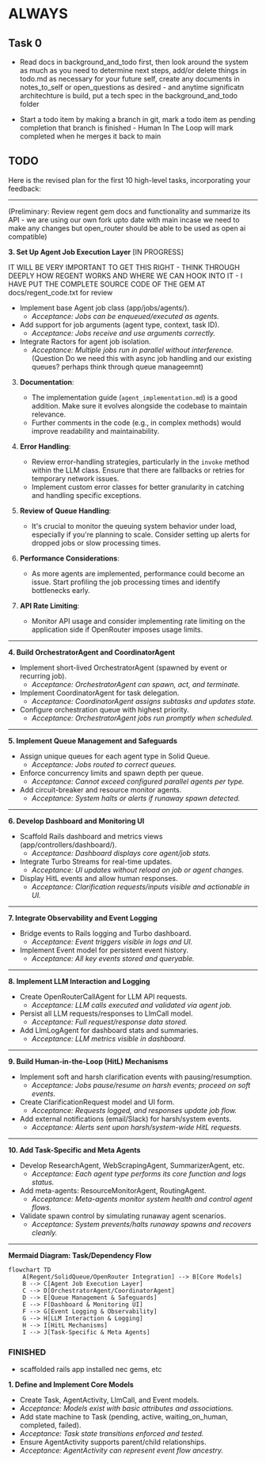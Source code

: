 # ALWAYS

## Task 0

- Read docs in background_and_todo first, then look around the system as much as you need to determine next steps, add/or delete things in todo.md as necessary for your future self, create any documents in notes_to_self or open_questions as desired - and anytime significatn architechture is build, put a tech spec in the background_and_todo folder

- Start a todo item by making a branch in git, mark a todo item as pending completion that branch is finished - Human In The Loop will mark completed when he merges it back to main

## TODO

Here is the revised plan for the first 10 high-level tasks, incorporating your feedback:

---

(Preliminary: Review regent gem docs and functionality and summarize its API - we are using our own fork upto date with main incase we need to make any changes but open_router should
be able to be used as open ai compatible)



**3. Set Up Agent Job Execution Layer** [IN PROGRESS]

IT WILL BE VERY IMPORTANT TO GET THIS RIGHT - THINK THROUGH DEEPLY HOW REGENT WORKS AND WHERE WE CAN HOOK INTO IT - I HAVE PUT THE COMPLETE SOURCE CODE OF THE GEM AT docs/regent_code.txt for review

  - Implement base Agent job class (app/jobs/agents/).
    - _Acceptance: Jobs can be enqueued/executed as agents._
  - Add support for job arguments (agent type, context, task ID).
    - _Acceptance: Jobs receive and use arguments correctly._
  - Integrate Ractors for agent job isolation.
    - _Acceptance: Multiple jobs run in parallel without interference._(Question Do we need this with async job handling and our existing queues? perhaps think through queue manageemnt)

3. **Documentation**:
   - The implementation guide (`agent_implementation.md`) is a good addition. Make sure it evolves alongside the codebase to maintain relevance.
   - Further comments in the code (e.g., in complex methods) would improve readability and maintainability.

4. **Error Handling**:
   - Review error-handling strategies, particularly in the `invoke` method within the LLM class. Ensure that there are fallbacks or retries for temporary network issues.
   - Implement custom error classes for better granularity in catching and handling specific exceptions.

5. **Review of Queue Handling**:
   - It's crucial to monitor the queuing system behavior under load, especially if you're planning to scale. Consider setting up alerts for dropped jobs or slow processing times.

6. **Performance Considerations**:
   - As more agents are implemented, performance could become an issue. Start profiling the job processing times and identify bottlenecks early.

7. **API Rate Limiting**:
   - Monitor API usage and consider implementing rate limiting on the application side if OpenRouter imposes usage limits.


---

**4. Build OrchestratorAgent and CoordinatorAgent**
  - Implement short-lived OrchestratorAgent (spawned by event or recurring job).
    - _Acceptance: OrchestratorAgent can spawn, act, and terminate._
  - Implement CoordinatorAgent for task delegation.
    - _Acceptance: CoordinatorAgent assigns subtasks and updates state._
  - Configure orchestration queue with highest priority.
    - _Acceptance: OrchestratorAgent jobs run promptly when scheduled._

---

**5. Implement Queue Management and Safeguards**
  - Assign unique queues for each agent type in Solid Queue.
    - _Acceptance: Jobs routed to correct queues._
  - Enforce concurrency limits and spawn depth per queue.
    - _Acceptance: Cannot exceed configured parallel agents per type._
  - Add circuit-breaker and resource monitor agents.
    - _Acceptance: System halts or alerts if runaway spawn detected._

---

**6. Develop Dashboard and Monitoring UI**
  - Scaffold Rails dashboard and metrics views (app/controllers/dashboard/).
    - _Acceptance: Dashboard displays core agent/job stats._
  - Integrate Turbo Streams for real-time updates.
    - _Acceptance: UI updates without reload on job or agent changes._
  - Display HitL events and allow human responses.
    - _Acceptance: Clarification requests/inputs visible and actionable in UI._

---

**7. Integrate Observability and Event Logging**
  - Bridge events to Rails logging and Turbo dashboard.
    - _Acceptance: Event triggers visible in logs and UI._
  - Implement Event model for persistent event history.
    - _Acceptance: All key events stored and queryable._

---

**8. Implement LLM Interaction and Logging**
  - Create OpenRouterCallAgent for LLM API requests.
    - _Acceptance: LLM calls executed and validated via agent job._
  - Persist all LLM requests/responses to LlmCall model.
    - _Acceptance: Full request/response data stored._
  - Add LlmLogAgent for dashboard stats and summaries.
    - _Acceptance: LLM metrics visible in dashboard._

---

**9. Build Human-in-the-Loop (HitL) Mechanisms**
  - Implement soft and harsh clarification events with pausing/resumption.
    - _Acceptance: Jobs pause/resume on harsh events; proceed on soft events._
  - Create ClarificationRequest model and UI form.
    - _Acceptance: Requests logged, and responses update job flow._
  - Add external notifications (email/Slack) for harsh/system events.
    - _Acceptance: Alerts sent upon harsh/system-wide HitL requests._

---

**10. Add Task-Specific and Meta Agents**
  - Develop ResearchAgent, WebScrapingAgent, SummarizerAgent, etc.
    - _Acceptance: Each agent type performs its core function and logs status._
  - Add meta-agents: ResourceMonitorAgent, RoutingAgent.
    - _Acceptance: Meta-agents monitor system health and control agent flows._
  - Validate spawn control by simulating runaway agent scenarios.
    - _Acceptance: System prevents/halts runaway spawns and recovers cleanly._

---

**Mermaid Diagram: Task/Dependency Flow**

```mermaid
flowchart TD
    A[Regent/SolidQueue/OpenRouter Integration] --> B[Core Models]
    B --> C[Agent Job Execution Layer]
    C --> D[OrchestratorAgent/CoordinatorAgent]
    D --> E[Queue Management & Safeguards]
    E --> F[Dashboard & Monitoring UI]
    F --> G[Event Logging & Observability]
    G --> H[LLM Interaction & Logging]
    H --> I[HitL Mechanisms]
    I --> J[Task-Specific & Meta Agents]
```

### FINISHED

- scaffolded rails app installed nec gems, etc

**1. Define and Implement Core Models**
  - Create Task, AgentActivity, LlmCall, and Event models.
  - _Acceptance: Models exist with basic attributes and associations._
  - Add state machine to Task (pending, active, waiting_on_human, completed, failed).
  - _Acceptance: Task state transitions enforced and tested._
  - Ensure AgentActivity supports parent/child relationships.
  - _Acceptance: AgentActivity can represent event flow ancestry._
